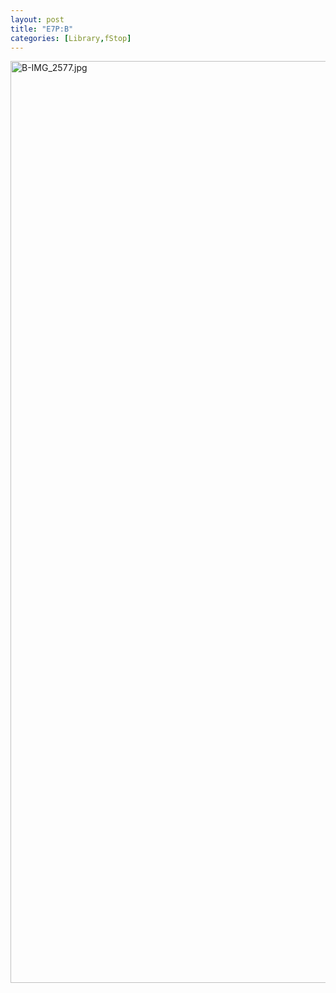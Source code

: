```yaml
---
layout: post
title: "E7P:B"
categories: [Library,fStop]
---
```

<img alt="B-IMG_2577.jpg" src="http://www.botzilla.com/blog/pix2007/B-IMG_2577.jpg" width="807" height="1475" border="0" />


<!--more-->

